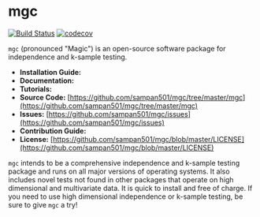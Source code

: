# mgc

[![Build Status](https://travis-ci.org/sampan501/mgc.svg?branch=master)](https://travis-ci.org/sampan501/mgc)
[![codecov](https://codecov.io/gh/sampan501/mgc/branch/master/graph/badge.svg)](https://codecov.io/gh/sampan501/mgc)

`mgc` (pronounced "Magic") is an open-source software package for independence and k-sample testing.

- **Installation Guide:**
- **Documentation:**
- **Tutorials:**
- **Source Code:** [https://github.com/sampan501/mgc/tree/master/mgc](https://github.com/sampan501/mgc/tree/master/mgc)
- **Issues:** [https://github.com/sampan501/mgc/issues](https://github.com/sampan501/mgc/issues)
- **Contribution Guide:**
- **License:** [https://github.com/sampan501/mgc/blob/master/LICENSE](https://github.com/sampan501/mgc/blob/master/LICENSE)

`mgc` intends to be a comprehensive independence and k-sample testing package and runs on all major versions of operating systems. It also includes novel tests not found in other packages that operate on high dimensional and multivariate data. It is quick to install and free of charge. If you need to use high dimensional independence or k-sample testing, be sure to give `mgc` a try!
